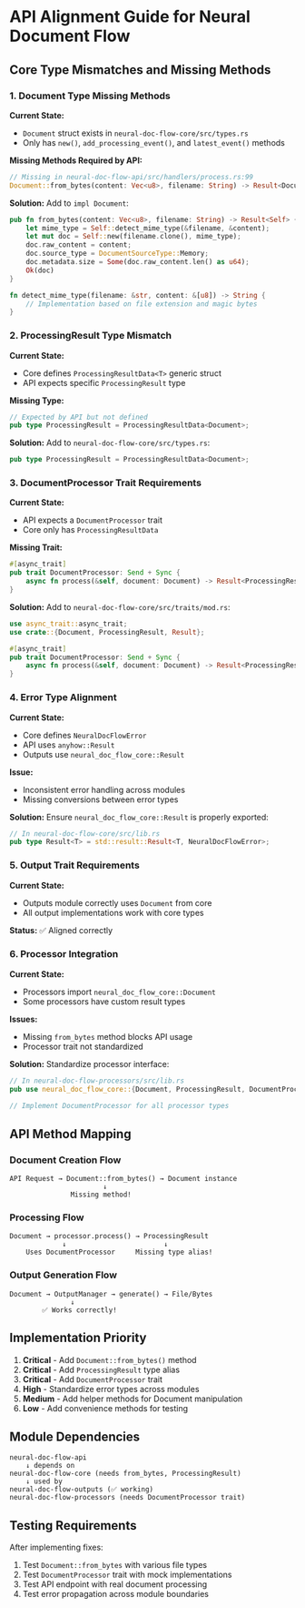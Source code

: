 # API Alignment Guide for Neural Document Flow

## Core Type Mismatches and Missing Methods

### 1. Document Type Missing Methods

**Current State:**
- `Document` struct exists in `neural-doc-flow-core/src/types.rs`
- Only has `new()`, `add_processing_event()`, and `latest_event()` methods

**Missing Methods Required by API:**
```rust
// Missing in neural-doc-flow-api/src/handlers/process.rs:99
Document::from_bytes(content: Vec<u8>, filename: String) -> Result<Document>
```

**Solution:**
Add to `impl Document`:
```rust
pub fn from_bytes(content: Vec<u8>, filename: String) -> Result<Self> {
    let mime_type = Self::detect_mime_type(&filename, &content);
    let mut doc = Self::new(filename.clone(), mime_type);
    doc.raw_content = content;
    doc.source_type = DocumentSourceType::Memory;
    doc.metadata.size = Some(doc.raw_content.len() as u64);
    Ok(doc)
}

fn detect_mime_type(filename: &str, content: &[u8]) -> String {
    // Implementation based on file extension and magic bytes
}
```

### 2. ProcessingResult Type Mismatch

**Current State:**
- Core defines `ProcessingResultData<T>` generic struct
- API expects specific `ProcessingResult` type

**Missing Type:**
```rust
// Expected by API but not defined
pub type ProcessingResult = ProcessingResultData<Document>;
```

**Solution:**
Add to `neural-doc-flow-core/src/types.rs`:
```rust
pub type ProcessingResult = ProcessingResultData<Document>;
```

### 3. DocumentProcessor Trait Requirements

**Current State:**
- API expects a `DocumentProcessor` trait
- Core only has `ProcessingResultData`

**Missing Trait:**
```rust
#[async_trait]
pub trait DocumentProcessor: Send + Sync {
    async fn process(&self, document: Document) -> Result<ProcessingResult>;
}
```

**Solution:**
Add to `neural-doc-flow-core/src/traits/mod.rs`:
```rust
use async_trait::async_trait;
use crate::{Document, ProcessingResult, Result};

#[async_trait]
pub trait DocumentProcessor: Send + Sync {
    async fn process(&self, document: Document) -> Result<ProcessingResult>;
}
```

### 4. Error Type Alignment

**Current State:**
- Core defines `NeuralDocFlowError` 
- API uses `anyhow::Result`
- Outputs use `neural_doc_flow_core::Result`

**Issue:**
- Inconsistent error handling across modules
- Missing conversions between error types

**Solution:**
Ensure `neural_doc_flow_core::Result` is properly exported:
```rust
// In neural-doc-flow-core/src/lib.rs
pub type Result<T> = std::result::Result<T, NeuralDocFlowError>;
```

### 5. Output Trait Requirements

**Current State:**
- Outputs module correctly uses `Document` from core
- All output implementations work with core types

**Status:** ✅ Aligned correctly

### 6. Processor Integration

**Current State:**
- Processors import `neural_doc_flow_core::Document`
- Some processors have custom result types

**Issues:**
- Missing `from_bytes` method blocks API usage
- Processor trait not standardized

**Solution:**
Standardize processor interface:
```rust
// In neural-doc-flow-processors/src/lib.rs
pub use neural_doc_flow_core::{Document, ProcessingResult, DocumentProcessor};

// Implement DocumentProcessor for all processor types
```

## API Method Mapping

### Document Creation Flow
```
API Request → Document::from_bytes() → Document instance
                       ↓
               Missing method!
```

### Processing Flow
```
Document → processor.process() → ProcessingResult
             ↓                        ↓
    Uses DocumentProcessor     Missing type alias!
```

### Output Generation Flow
```
Document → OutputManager → generate() → File/Bytes
               ↓
        ✅ Works correctly!
```

## Implementation Priority

1. **Critical** - Add `Document::from_bytes()` method
2. **Critical** - Add `ProcessingResult` type alias
3. **Critical** - Add `DocumentProcessor` trait
4. **High** - Standardize error types across modules
5. **Medium** - Add helper methods for Document manipulation
6. **Low** - Add convenience methods for testing

## Module Dependencies

```
neural-doc-flow-api
    ↓ depends on
neural-doc-flow-core (needs from_bytes, ProcessingResult)
    ↓ used by
neural-doc-flow-outputs (✅ working)
neural-doc-flow-processors (needs DocumentProcessor trait)
```

## Testing Requirements

After implementing fixes:
1. Test `Document::from_bytes` with various file types
2. Test `DocumentProcessor` trait with mock implementations
3. Test API endpoint with real document processing
4. Test error propagation across module boundaries